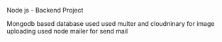 Node js - Backend Project

Mongodb based database used
used multer and cloudninary for image uploading
used node mailer for send mail
